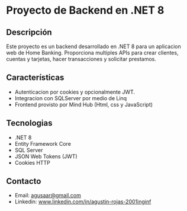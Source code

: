 # Proyecto de Backend en .NET 8

## Descripción

Este proyecto es un backend desarrollado en .NET 8 para un aplicacion web de Home Banking. Proporciona multiples APIs para crear clientes, cuentas y tarjetas, hacer transacciones y solicitar prestamos.

## Características

- Autenticacion por cookies y opcionalmente JWT.
- Integracion con SQLServer por medio de Linq
- Frontend provisto por Mind Hub (Html, css y JavaScript)

## Tecnologias

- .NET 8
- Entity Framework Core
- SQL Server
- JSON Web Tokens (JWT)
- Cookies HTTP

## Contacto

- Email: agusaar@gmail.com
- Linkedin: www.linkedin.com/in/agustin-rojas-2001inginf
